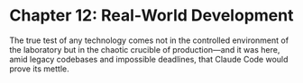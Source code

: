 # Chapter 12: Real-World Development

The true test of any technology comes not in the controlled environment of the laboratory but in the chaotic crucible of production—and it was here, amid legacy codebases and impossible deadlines, that Claude Code would prove its mettle.